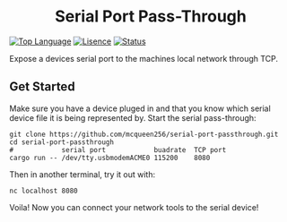 <h1 align="center">Serial Port Pass-Through</h1>

[![Top Language](https://img.shields.io/github/languages/top/arctic-hen7/perseus?style=for-the-badge)]()
[![Lisence](https://img.shields.io/github/license/mcqueen256/serial-port-passthrough?style=for-the-badge)]()
[![Status](https://img.shields.io/badge/Status-Awesome%20%F0%9F%98%8E-blue?style=for-the-badge)]()

Expose a devices serial port to the machines local network through TCP.

## Get Started

Make sure you have a device pluged in and that you know which serial
device file it is being represented by. Start the serial pass-through:

```shell
git clone https://github.com/mcqueen256/serial-port-passthrough.git
cd serial-port-passthrough
#            serial port            buadrate  TCP port
cargo run -- /dev/tty.usbmodemACME0 115200    8080
```

Then in another terminal, try it out with:
```shell
nc localhost 8080
```

Voila! Now you can connect your network tools to the serial device!
